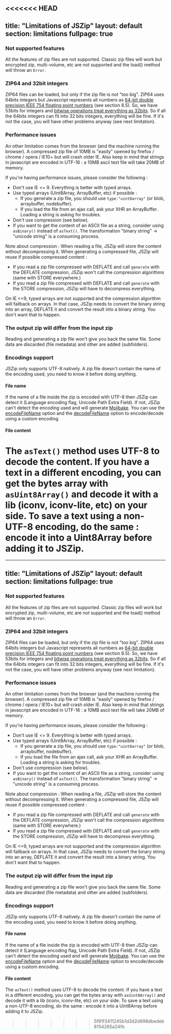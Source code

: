 <<<<<<< HEAD
---
title: "Limitations of JSZip"
layout: default
section: limitations
fullpage: true
---

### Not supported features

All the features of zip files are not supported. Classic zip files will work
but encrypted zip, multi-volume, etc are not supported and the load() method
will throw an `Error`.


### ZIP64 and 32bit integers

ZIP64 files can be loaded, but only if the zip file is not "too big". ZIP64 uses 64bits integers
but Javascript represents all numbers as
[64-bit double precision IEEE 754 floating point numbers](http://www.ecma-international.org/publications/files/ECMA-ST/ECMA-262.pdf)
(see section 8.5). So, we have 53bits for integers and
[bitwise operations treat everything as 32bits](https://developer.mozilla.org/en-US/docs/Web/JavaScript/Reference/Operators/Bitwise_Operators).
So if all the 64bits integers can fit into 32 bits integers, everything will be
fine. If it's not the case, you will have other problems anyway (see next
limitation).

### Performance issues

An other limitation comes from the browser (and the machine running the
browser). A compressed zip file of 10MB is "easily" opened by firefox / chrome
/ opera / IE10+ but will crash older IE. Also keep in mind that strings in
javascript are encoded in UTF-16 : a 10MB ascii text file will take 20MB of
memory.

If you're having performance issues, please consider the following :

* Don't use IE &lt;= 9. Everything is better with typed arrays.
* Use typed arrays (Uint8Array, ArrayBuffer, etc) if possible :
  * If you generate a zip file, you should use `type:"uint8array"`
    (or blob, arraybuffer, nodebuffer).
  * If you load the file from an ajax call, ask your XHR an ArrayBuffer.
    Loading a string is asking for troubles.
* Don't use compression (see below).
* If you want to get the content of an ASCII file as a string, consider using
  `asBinary()` instead of `asText()`. The transformation
  "binary string" -&gt; "unicode string" is a consuming process.

Note about compression :
When reading a file, JSZip will store the content without decompressing it.
When generating a compressed file, JSZip will reuse if possible compressed
content :

* If you read a zip file compressed with DEFLATE and call `generate` with the
  DEFLATE compression, JSZip won't call the compression algorithms (same with
  STORE everywhere.)
* If you read a zip file compressed with DEFLATE and call `generate` with the
  STORE compression, JSZip will have to decompress everything.

On IE &lt;=9, typed arrays are not supported and the compression algorithm
will fallback on arrays. In that case, JSZip needs to convert the binary string
into an array, DEFLATE it and convert the result into a binary string.
You don't want that to happen.

### The output zip will differ from the input zip

Reading and generating a zip file won't give you back the same file.
Some data are discarded (file metadata) and other are added (subfolders).

### Encodings support

JSZip only supports UTF-8 natively. A zip file doesn't contain the name of the
encoding used, you need to know it before doing anything.

#### File name

If the name of a file inside the zip is encoded with UTF-8 then JSZip can
detect it (Language encoding flag, Unicode Path Extra Field). If not, JSZip
can't detect the encoding used and will generate [Mojibake](https://en.wikipedia.org/wiki/Mojibake).
You can use the [encodeFileName]({{site.baseurl}}/documentation/api_jszip/generate.html)
option and the [decodeFileName]({{site.baseurl}}/documentation/api_jszip/load.html)
option to encode/decode using a custom encoding.

#### File content

The `asText()` method uses UTF-8 to decode the content. If you have a text in
a different encoding, you can get the bytes array with `asUint8Array()` and
decode it with a lib (iconv, iconv-lite, etc) on your side.
To save a text using a non-UTF-8 encoding, do the same : encode it into a
Uint8Array before adding it to JSZip.
=======
---
title: "Limitations of JSZip"
layout: default
section: limitations
fullpage: true
---

### Not supported features

All the features of zip files are not supported. Classic zip files will work
but encrypted zip, multi-volume, etc are not supported and the load() method
will throw an `Error`.


### ZIP64 and 32bit integers

ZIP64 files can be loaded, but only if the zip file is not "too big". ZIP64 uses 64bits integers
but Javascript represents all numbers as
[64-bit double precision IEEE 754 floating point numbers](http://www.ecma-international.org/publications/files/ECMA-ST/ECMA-262.pdf)
(see section 8.5). So, we have 53bits for integers and
[bitwise operations treat everything as 32bits](https://developer.mozilla.org/en-US/docs/Web/JavaScript/Reference/Operators/Bitwise_Operators).
So if all the 64bits integers can fit into 32 bits integers, everything will be
fine. If it's not the case, you will have other problems anyway (see next
limitation).

### Performance issues

An other limitation comes from the browser (and the machine running the
browser). A compressed zip file of 10MB is "easily" opened by firefox / chrome
/ opera / IE10+ but will crash older IE. Also keep in mind that strings in
javascript are encoded in UTF-16 : a 10MB ascii text file will take 20MB of
memory.

If you're having performance issues, please consider the following :

* Don't use IE &lt;= 9. Everything is better with typed arrays.
* Use typed arrays (Uint8Array, ArrayBuffer, etc) if possible :
  * If you generate a zip file, you should use `type:"uint8array"`
    (or blob, arraybuffer, nodebuffer).
  * If you load the file from an ajax call, ask your XHR an ArrayBuffer.
    Loading a string is asking for troubles.
* Don't use compression (see below).
* If you want to get the content of an ASCII file as a string, consider using
  `asBinary()` instead of `asText()`. The transformation
  "binary string" -&gt; "unicode string" is a consuming process.

Note about compression :
When reading a file, JSZip will store the content without decompressing it.
When generating a compressed file, JSZip will reuse if possible compressed
content :

* If you read a zip file compressed with DEFLATE and call `generate` with the
  DEFLATE compression, JSZip won't call the compression algorithms (same with
  STORE everywhere.)
* If you read a zip file compressed with DEFLATE and call `generate` with the
  STORE compression, JSZip will have to decompress everything.

On IE &lt;=9, typed arrays are not supported and the compression algorithm
will fallback on arrays. In that case, JSZip needs to convert the binary string
into an array, DEFLATE it and convert the result into a binary string.
You don't want that to happen.

### The output zip will differ from the input zip

Reading and generating a zip file won't give you back the same file.
Some data are discarded (file metadata) and other are added (subfolders).

### Encodings support

JSZip only supports UTF-8 natively. A zip file doesn't contain the name of the
encoding used, you need to know it before doing anything.

#### File name

If the name of a file inside the zip is encoded with UTF-8 then JSZip can
detect it (Language encoding flag, Unicode Path Extra Field). If not, JSZip
can't detect the encoding used and will generate [Mojibake](https://en.wikipedia.org/wiki/Mojibake).
You can use the [encodeFileName]({{site.baseurl}}/documentation/api_jszip/generate.html)
option and the [decodeFileName]({{site.baseurl}}/documentation/api_jszip/load.html)
option to encode/decode using a custom encoding.

#### File content

The `asText()` method uses UTF-8 to decode the content. If you have a text in
a different encoding, you can get the bytes array with `asUint8Array()` and
decode it with a lib (iconv, iconv-lite, etc) on your side.
To save a text using a non-UTF-8 encoding, do the same : encode it into a
Uint8Array before adding it to JSZip.
>>>>>>> 5f91f3411245b1d3d2d998dbedeb8154265a24fb
